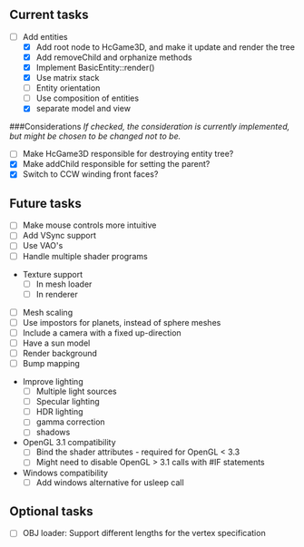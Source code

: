 Current tasks
-----
- [ ] Add entities
  - [x] Add root node to HcGame3D, and make it update and render the tree
  - [x] Add removeChild and orphanize methods
  - [x] Implement BasicEntity::render()
  - [x] Use matrix stack
  - [ ] Entity orientation
  - [ ] Use composition of entities
  - [x] separate model and view

###Considerations
*If checked, the consideration is currently implemented, but might be chosen to be changed not to be.*
- [ ] Make HcGame3D responsible for destroying entity tree?
- [x] Make addChild responsible for setting the parent?
- [x] Switch to CCW winding front faces?

Future tasks
-----
- [ ] Make mouse controls more intuitive
- [ ] Add VSync support
- [ ] Use VAO's
- [ ] Handle multiple shader programs
- Texture support
  - [ ] In mesh loader
  - [ ] In renderer
- [ ] Mesh scaling
- [ ] Use impostors for planets, instead of sphere meshes
- [ ] Include a camera with a fixed up-direction
- [ ] Have a sun model
- [ ] Render background
- [ ] Bump mapping
- Improve lighting
  - [ ] Multiple light sources
  - [ ] Specular lighting
  - [ ] HDR lighting
  - [ ] gamma correction
  - [ ] shadows
- OpenGL 3.1 compatibility
  - [ ] Bind the shader attributes - required for OpenGL < 3.3
  - [ ] Might need to disable OpenGL > 3.1 calls with #IF statements
- Windows compatibility
  - [ ] Add windows alternative for usleep call
  
Optional tasks
-----
- [ ] OBJ loader: Support different lengths for the vertex specification